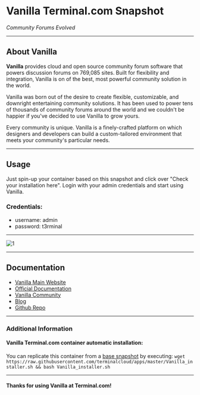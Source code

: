 # **Vanilla** Terminal.com Snapshot
*Community Forums Evolved*

---

## About Vanilla
**Vanilla** provides cloud and open source community forum software that powers discussion forums on 769,085 sites. Built for flexibility and integration, Vanilla is on of the best, most powerful community solution in the world.

Vanilla was born out of the desire to create flexible, customizable, and downright entertaining community solutions. It has been used to power tens of thousands of community forums around the world and we couldn't be happier if you've decided to use Vanilla to grow yours.

Every community is unique. Vanilla is a finely-crafted platform on which designers and developers can build a custom-tailored environment that meets your community's particular needs.


---

## Usage

Just spin-up your container based on this snapshot and click over "Check your installation here".
Login with your admin credentials and start using Vanilla.


### Credentials:

- username: admin
- password: t3rminal


---

![1](http://blog.vanillaforums.com/wp-content/uploads/2014/10/seo-vanilla-forums.png)  

---

## Documentation
- [Vanilla Main Website](http://vanillaforums.org/)
- [Official Documentation](http://vanillaforums.org/docs)
- [Vanilla Community](http://vanillaforums.org/discussions)
- [Blog](http://blog.vanillaforums.com/)
- [Github Repo](https://github.com/vanilla/vanilla)

---

### Additional Information

#### Vanilla Terminal.com container automatic installation:
You can replicate this container from a [base snapshot](https://www.terminal.com/tiny/FzpHiTXG1K) by executing:
`wget https://raw.githubusercontent.com/terminalcloud/apps/master/Vanilla_installer.sh && bash Vanilla_installer.sh`

---

#### Thanks for using Vanilla at Terminal.com!